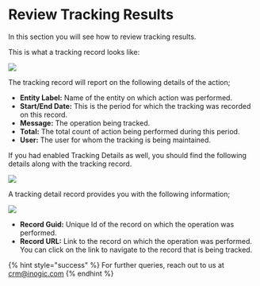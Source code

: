# Review Tracking Results

In this section you will see how to review tracking results.

This is what a tracking record looks like:

![](<../../.gitbook/assets/Rev Trac\_1.png>)

The tracking record will report on the following details of the action;

* **Entity Label:** Name of the entity on which action was performed.&#x20;
* **Start/End Date:** This is the period for which the tracking was recorded on this record.&#x20;
* **Message:** The operation being tracked.&#x20;
* **Total:** The total count of action being performed during this period.&#x20;
* **User:** The user for whom the tracking is being maintained.

If you had enabled Tracking Details as well, you should find the following details along with the tracking record.

![](<../../.gitbook/assets/Rev Trac\_2.png>)

A tracking detail record provides you with the following information;

![](<../../.gitbook/assets/Rev Trac\_3.png>)

* **Record Guid:** Unique Id of the record on which the operation was performed.&#x20;
* **Record URL:** Link to the record on which the operation was performed. You can click on the link to navigate to the record that is being tracked.

{% hint style="success" %}
For further queries, reach out to us at [crm@inogic.com](mailto:crm@inogic.com)
{% endhint %}

